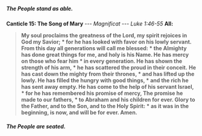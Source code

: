 ##### The People stand as able.
**Canticle 15: The Song of Mary** --- _Magnificat_  --- _Luke 1:46-55_
**All:**
> **My soul proclaims the greatness of the Lord,
my spirit rejoices in God my Savior; *
for he has looked with favor on his lowly servant.
From this day all generations will call me blessed: *
the Almighty has done great things for me, and holy is his Name.
He has mercy on those who fear him *
in every generation.
He has shown the strength of his arm, *
he has scattered the proud in their conceit.**
> **He has cast down the mighty from their thrones, *
and has lifted up the lowly.
He has filled the hungry with good things, *
and the rich he has sent away empty.
He has come to the help of his servant Israel, *
for he has remembered his promise of mercy,
The promise he made to our fathers, *
to Abraham and his children for ever.
Glory to the Father, and to the Son, and to the Holy Spirit: *
as it was in the beginning, is now, and will be for ever. Amen.**
##### The People are seated.
